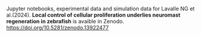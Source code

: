 

Jupyter notebooks, experimental data and simulation data for Lavalle NG et al.(2024). **Local control of cellular proliferation underlies neuromast regeneration in zebrafish** is avaible in Zenodo. https://doi.org/10.5281/zenodo.13922477

 
